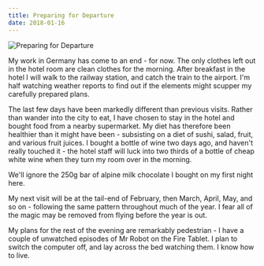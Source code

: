 ```yaml
---
title: Preparing for Departure
date: 2018-01-16
---
```


![Preparing for Departure](https://source.unsplash.com/Pll7AP6NFpY/1600x900)

My work in Germany has come to an end - for now. The only clothes left out in the hotel room are clean clothes for the morning. After breakfast in the hotel I will walk to the railway station, and catch the train to the airport. I'm half watching weather reports to find out if the elements might scupper my carefully prepared plans.

The last few days have been markedly different than previous visits. Rather than wander into the city to eat, I have chosen to stay in the hotel and bought food from a nearby supermarket. My diet has therefore been healthier than it might have been - subsisting on a diet of sushi, salad, fruit, and various fruit juices. I bought a bottle of wine two days ago, and haven't really touched it - the hotel staff will luck into two thirds of a bottle of cheap white wine when they turn my room over in the morning.

We'll ignore the 250g bar of alpine milk chocolate I bought on my first night here.

My next visit will be at the tail-end of February, then March, April, May, and so on - following the same pattern throughout much of the year. I fear all of the magic may be removed from flying before the year is out.

My plans for the rest of the evening are remarkably pedestrian - I have a couple of unwatched episodes of Mr Robot on the Fire Tablet. I plan to switch the computer off, and lay across the bed watching them. I know how to live.